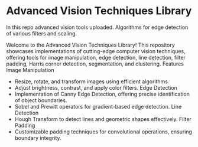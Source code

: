 # Advanced Vision Techniques Library
In this repo advanced vision tools uploaded.
Algorithms for edge detection of various filters and scaling.

Welcome to the Advanced Vision Techniques Library! This repository showcases implementations of cutting-edge computer vision techniques, offering tools for image manipulation, edge detection, line detection, filter padding, Harris corner detection, segmentation, and clustering.
Features
Image Manipulation
- Resize, rotate, and transform images using efficient algorithms.
- Adjust brightness, contrast, and apply color filters.
Edge Detection
- Implementation of Canny Edge Detection, offering precise identification of object boundaries.
- Sobel and Prewitt operators for gradient-based edge detection.
Line Detection
- Hough Transform to detect lines and geometric shapes effectively.
Filter Padding
- Customizable padding techniques for convolutional operations, ensuring boundary integrity.
